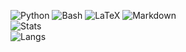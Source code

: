 ![Python](https://img.shields.io/badge/Python-3670A0?style=for-the-badge&logo=python&logoColor=white)
![Bash](https://img.shields.io/badge/Bash-4AAA50?style=for-the-badge&logo=bash&logoColor=white)
![LaTeX](https://img.shields.io/badge/LaTeX-47A141?style=for-the-badge&logo=latex&logoColor=white)
![Markdown](https://img.shields.io/badge/Markdown-000000?style=for-the-badge&logo=markdown&logoColor=white)
<br>
![Stats](https://github-readme-stats.vercel.app/api?username=citizen4505&show_icons=true&theme=synthwave)
<br>
![Langs](https://github-readme-stats.vercel.app/api/top-langs/?username=citizen4505&layout=compact)
